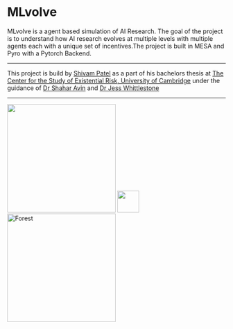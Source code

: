 # MLvolve  

MLvolve is a agent based simulation of AI Research. The goal of the project is to understand how AI research evolves at multiple levels with multiple agents each with a unique set of incentives.The project is built in MESA and Pyro with a Pytorch Backend.  

---

This project is build by [Shivam Patel](https://www.cser.ac.uk/team/shivam-patel/) as a part of his bachelors thesis at [The Center for the Study of Existential Risk, University of Cambridge](https://www.cser.ac.uk/) under the guidance of [Dr Shahar Avin](https://www.cser.ac.uk/team/shivam-patel/) and [Dr Jess Whittlestone](http://lcfi.ac.uk/team/jess-whittlestone/)


---

<p float="left">
  <img src="http://www.crassh.cam.ac.uk/assets/general/CSER-logo-colour@2x-8_(CMYK_PNG).png" width="250" />
  <img src="https://innov8tiv.com/wp-content/uploads/2017/10/safari-wont-load-website-1-150x150.jpg" width = "50" />
  <img src="https://www.cam.ac.uk/sites/www.cam.ac.uk/files/inner-images/logo.jpg" alt="Forest" width="250" /> 
</p>

